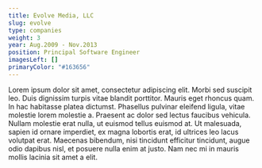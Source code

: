 ```yaml
---
title: Evolve Media, LLC
slug: evolve
type: companies
weight: 3
year: Aug.2009 - Nov.2013
position: Principal Software Engineer
imagesLeft: []
primaryColor: "#163656"
---
```


Lorem ipsum dolor sit amet, consectetur adipiscing elit. Morbi sed suscipit leo. Duis dignissim turpis vitae blandit porttitor. Mauris eget rhoncus quam. In hac habitasse platea dictumst. Phasellus pulvinar eleifend ligula, vitae molestie lorem molestie a. Praesent ac dolor sed lectus faucibus vehicula. Nullam molestie erat nulla, ut euismod tellus euismod at. Ut malesuada, sapien id ornare imperdiet, ex magna lobortis erat, id ultrices leo lacus volutpat erat. Maecenas bibendum, nisi tincidunt efficitur tincidunt, augue odio dapibus nisl, et posuere nulla enim at justo. Nam nec mi in mauris mollis lacinia sit amet a elit.